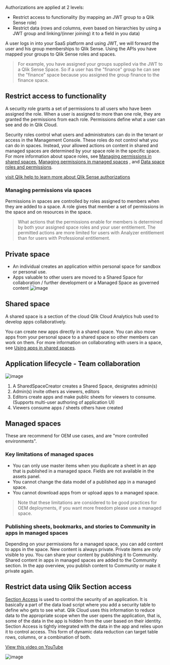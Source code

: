 Authorizations are applied at 2 levels:
- Restrict access to functionality (by mapping an JWT group to a Qlik Sense role)
- Restrict data (rows and columns, even based on hierarchies by using a JWT group and linking/(inner joining) it to a field in you data)

A user logs in into your SaaS platform and using JWT, we will forward the user and his group memberships to Qlik Sense. Using the APIs you have mapped your groups to Qlik Sense roles and spaces. 

> For example, you have assigned your groups supplied via the JWT to a Qlik Sense Space. So if a user has the "finance" group he can see the "finance" space because you assigned the group finance to the finance space. 


## Restrict access to functionality

A security role grants a set of permissions to all users who have been assigned the role. When a user is assigned to more than one role, they are granted the permissions from each role. Permissions define what a user can see and do in Qlik Cloud.

Security roles control what users and administrators can do in the tenant or access in the Management Console. These roles do not control what you can do in spaces. Instead, your allowed actions on content in shared and managed spaces are determined by your space role in the specific space. For more information about space roles, see [Managing permissions in shared spaces](https://help.qlik.com/en-US/cloud-services/Subsystems/Hub/Content/Sense_Hub/Spaces/managing-shared-spaces.htm), [Managing permissions in managed spaces](https://help.qlik.com/en-US/cloud-services/Subsystems/Hub/Content/Sense_Hub/Spaces/managing-managed-spaces.htm) , and [Data space roles and permissions](https://help.qlik.com/en-US/cloud-services/Subsystems/Hub/Content/Sense_Hub/DataIntegration/DataSpaces/permissions-data-space.htm).

[visit Qlik help to learn more about Qlik Sense authorizations](https://help.qlik.com/en-US/cloud-services/Subsystems/Hub/Content/Sense_Hub/Admin/SaaS-user-permissions.htm)

### Managing permissions via spaces
Permissions in spaces are controlled by roles assigned to members when they are added to a space. A role gives that member a set of permissions in the space and on resources in the space.

> What actions that the permissions enable for members is determined by both your assigned space roles and your user entitlement. The permitted actions are more limited for users with Analyzer entitlement than for users with Professional entitlement.

## Private space
- An individual creates an application within personal space for sandbox or personal use. 
- Apps valuable to other users are moved to a Shared Space for collaboration / further development or a Managed Space as governed content
![image](https://user-images.githubusercontent.com/12411165/231541136-4b897434-e2b0-4652-a64a-cae43201d4b8.png)

## Shared space
A shared space is a section of the cloud Qlik Cloud Analytics hub used to develop apps collaboratively.

You can create new apps directly in a shared space. You can also move apps from your personal space to a shared space so other members can work on them. For more information on collaborating with users in a space, see [Using apps in shared spaces](https://help.qlik.com/en-US/cloud-services/Subsystems/Hub/Content/Sense_Hub/Spaces/managing-apps-in-spaces.htm).

## Application lifecycle - Team collaboration
![image](https://user-images.githubusercontent.com/12411165/231542379-0c90400c-1a87-4a30-b20c-d7c3f8fba6e1.png)
1. A SharedSpaceCreator creates a Shared Space, designates admin(s)
2. Admin(s) invite others as viewers, editors
3. Editors create apps and make public sheets for viewers to consume. (Supports multi-user authoring of application UI)
4. Viewers consume apps / sheets others have created


## Managed spaces
These are recommend for OEM use cases, and are "more controlled environments".

### Key limitations of managed spaces 
- You can only use master items when you duplicate a sheet in an app that is published in a managed space. Fields are not available in the assets panel.
- You cannot change the data model of a published app in a managed space.
- You cannot download apps from or upload apps to a managed space.

> Note that these limitations are considered to be good practices for OEM deployments, if you want more freedom please use a managed space. 

### Publishing sheets, bookmarks, and stories to Community in apps in managed spaces
Depending on your permissions for a managed space, you can add content to apps in the space. New content is always private. Private items are only visible to you. You can share your content by publishing it to Community. Shared content in apps in managed spaces are added to the Community section. In the app overview, you publish content to Community or make it private again.




## Restrict data using Qlik Section access

[Section Access](https://help.qlik.com/en-US/cloud-services/Subsystems/Hub/Content/Sense_Hub/Scripting/Security/manage-security-with-section-access.htm) is used to control the security of an application. It is basically a part of the data load script where you add a security table to define who gets to see what. Qlik Cloud uses this information to reduce data to the appropriate scope when the user opens the application, that is, some of the data in the app is hidden from the user based on their identity. Section Access is tightly integrated with the data in the app and relies upon it to control access. This form of dynamic data reduction can target table rows, columns, or a combination of both.

[View this video on YouTube](https://youtu.be/0VoJPiRrqKA)

![image](https://user-images.githubusercontent.com/12411165/230038838-cb7d5098-a505-4ff0-878d-6d322415816a.png)
